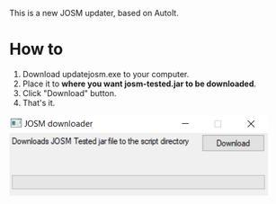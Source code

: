 This is a new JOSM updater, based on AutoIt. 

# How to
1. Download updatejosm.exe to your computer.
2. Place it to **where you want josm-tested.jar to be downloaded**.
3. Click "Download" button.  
4. That's it.

 ![alt text for screen readers](./pav/josmDownloader.png "JOSM donwloader window")
